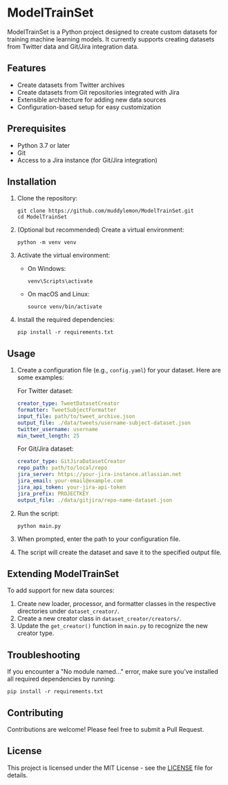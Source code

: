 # ModelTrainSet

ModelTrainSet is a Python project designed to create custom datasets for training machine learning models. It currently supports creating datasets from Twitter data and Git/Jira integration data.

## Features

- Create datasets from Twitter archives
- Create datasets from Git repositories integrated with Jira
- Extensible architecture for adding new data sources
- Configuration-based setup for easy customization

## Prerequisites

- Python 3.7 or later
- Git
- Access to a Jira instance (for Git/Jira integration)

## Installation

1. Clone the repository:

   ```
   git clone https://github.com/muddylemon/ModelTrainSet.git
   cd ModelTrainSet
   ```

2. (Optional but recommended) Create a virtual environment:

   ```
   python -m venv venv
   ```

3. Activate the virtual environment:
   - On Windows:

     ```
     venv\Scripts\activate
     ```

   - On macOS and Linux:

     ```
     source venv/bin/activate
     ```

4. Install the required dependencies:

   ```
   pip install -r requirements.txt
   ```

## Usage

1. Create a configuration file (e.g., `config.yaml`) for your dataset. Here are some examples:

   For Twitter dataset:

   ```yaml
   creator_type: TweetDatasetCreator
   formatter: TweetSubjectFormatter
   input_file: path/to/tweet_archive.json
   output_file: ./data/tweets/username-subject-dataset.json
   twitter_username: username
   min_tweet_length: 25
   ```

   For Git/Jira dataset:

   ```yaml
   creator_type: GitJiraDatasetCreator
   repo_path: path/to/local/repo
   jira_server: https://your-jira-instance.atlassian.net
   jira_email: your-email@example.com
   jira_api_token: your-jira-api-token
   jira_prefix: PROJECTKEY
   output_file: ./data/gitjira/repo-name-dataset.json
   ```

2. Run the script:

   ```
   python main.py
   ```

3. When prompted, enter the path to your configuration file.

4. The script will create the dataset and save it to the specified output file.

## Extending ModelTrainSet

To add support for new data sources:

1. Create new loader, processor, and formatter classes in the respective directories under `dataset_creator/`.
2. Create a new creator class in `dataset_creator/creators/`.
3. Update the `get_creator()` function in `main.py` to recognize the new creator type.

## Troubleshooting

If you encounter a "No module named..." error, make sure you've installed all required dependencies by running:

```
pip install -r requirements.txt
```

## Contributing

Contributions are welcome! Please feel free to submit a Pull Request.

## License

This project is licensed under the MIT License - see the [LICENSE](LICENSE) file for details.
